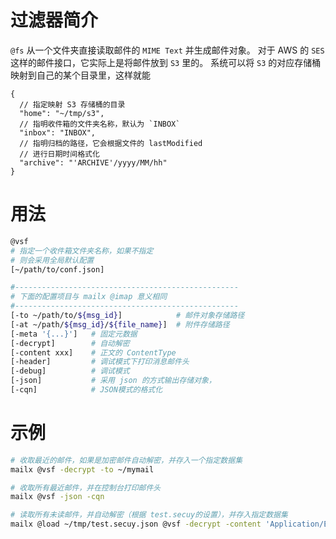 # 过滤器简介

`@fs` 从一个文件夹直接读取邮件的 `MIME Text` 并生成邮件对象。
对于 AWS 的 `SES` 这样的邮件接口，它实际上是将邮件放到 `S3` 里的。
系统可以将 `S3` 的对应存储桶映射到自己的某个目录里，这样就能


```json5
{
  // 指定映射 S3 存储桶的目录
  "home": "~/tmp/s3",
  // 指明收件箱的文件夹名称，默认为 `INBOX`
  "inbox": "INBOX",
  // 指明归档的路径，它会根据文件的 lastModified
  // 进行日期时间格式化
  "archive": "'ARCHIVE'/yyyy/MM/hh" 
}
```

# 用法

```bash
@vsf
# 指定一个收件箱文件夹名称，如果不指定
# 则会采用全局默认配置
[~/path/to/conf.json]

#--------------------------------------------------
# 下面的配置项目与 mailx @imap 意义相同
#--------------------------------------------------
[-to ~/path/to/${msg_id}]            # 邮件对象存储路径
[-at ~/path/${msg_id}/${file_name}]  # 附件存储路径
[-meta '{...}']   # 固定元数据 
[-decrypt]        # 自动解密
[-content xxx]    # 正文的 ContentType
[-header]         # 调试模式下打印消息邮件头
[-debug]          # 调试模式
[-json]           # 采用 json 的方式输出存储对象，
[-cqn]            # JSON模式的格式化
```

# 示例

```bash
# 收取最近的邮件，如果是加密邮件自动解密，并存入一个指定数据集
mailx @vsf -decrypt -to ~/mymail

# 收取所有最近邮件，并在控制台打印邮件头
mailx @vsf -json -cqn

# 读取所有未读邮件，并自动解密（根据 test.secuy的设置），并存入指定数据集
mailx @load ~/tmp/test.secuy.json @vsf -decrypt -content 'Application/EDIFACT' -to ~/myemails
```
